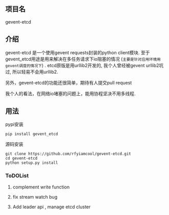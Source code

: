 ## 项目名

gevent-etcd

## 介绍

gevent-etcd 是一个使用gevent requests封装的python client模块. 至于gevent_etcd用途是用来解决在多任务请求下io阻塞的情况 (`主要是针对应用环境用gevent调度的情况下`) . etcd原版是用urllib2开发的, 我个人曾经被gevent urllib2坑过, 所以轻易不会用urllib2.  

另外，gevent-etcd的功能还很简单，期待有人提交pull request

我个人的看法，在网络io堵塞的问题上，能用协程坚决不用多线程.

## 用法

pypi安装
```
pip install gevent_etcd
```

源码安装

```
git clone https://github.com/rfyiamcool/gevent-etcd.git
cd gevent-etcd
python setup.py install
```

### ToDOList

1. complement write function 

2. fix stream watch bug

3. Add leader api , manage etcd cluster

